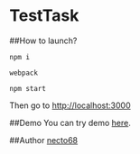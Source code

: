 # TestTask

##How to launch?
```
npm i
```
```
webpack
```
```
npm start
```
Then go to [http://localhost:3000](http://localhost:3000)

##Demo
You can try demo [here](https://necto68.github.io/Gardenize-TestTask/demo/).

##Author
[necto68](https://github.com/necto68)

